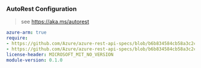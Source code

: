 ### AutoRest Configuration

> see https://aka.ms/autorest

``` yaml
azure-arm: true
require:
- https://github.com/Azure/azure-rest-api-specs/blob/b6b834584cb58a3c2cbe887570fa0942b397dfc7/specification/confidentialledger/resource-manager/readme.md
- https://github.com/Azure/azure-rest-api-specs/blob/b6b834584cb58a3c2cbe887570fa0942b397dfc7/specification/confidentialledger/resource-manager/readme.go.md
license-header: MICROSOFT_MIT_NO_VERSION
module-version: 0.1.0

```